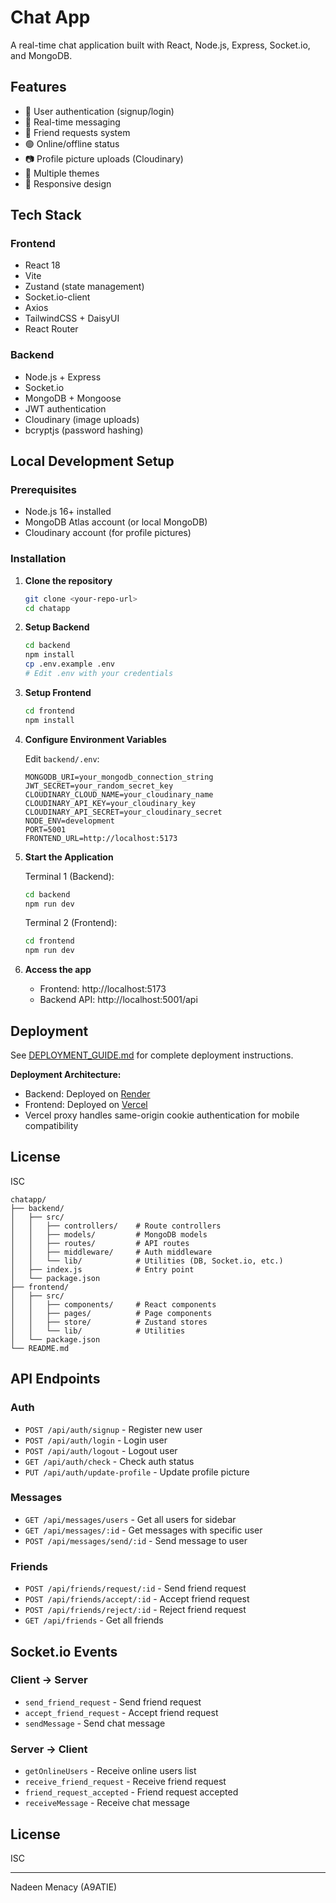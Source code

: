 # Chat App

A real-time chat application built with React, Node.js, Express, Socket.io, and MongoDB.

## Features

- 🔐 User authentication (signup/login)
- 💬 Real-time messaging
- 👥 Friend requests system
- 🟢 Online/offline status
- 📷 Profile picture uploads (Cloudinary)
- 🎨 Multiple themes
- 📱 Responsive design

## Tech Stack

### Frontend

- React 18
- Vite
- Zustand (state management)
- Socket.io-client
- Axios
- TailwindCSS + DaisyUI
- React Router

### Backend

- Node.js + Express
- Socket.io
- MongoDB + Mongoose
- JWT authentication
- Cloudinary (image uploads)
- bcryptjs (password hashing)

## Local Development Setup

### Prerequisites

- Node.js 16+ installed
- MongoDB Atlas account (or local MongoDB)
- Cloudinary account (for profile pictures)

### Installation

1. **Clone the repository**

   ```bash
   git clone <your-repo-url>
   cd chatapp
   ```

2. **Setup Backend**

   ```bash
   cd backend
   npm install
   cp .env.example .env
   # Edit .env with your credentials
   ```

3. **Setup Frontend**

   ```bash
   cd frontend
   npm install
   ```

4. **Configure Environment Variables**

   Edit `backend/.env`:

   ```env
   MONGODB_URI=your_mongodb_connection_string
   JWT_SECRET=your_random_secret_key
   CLOUDINARY_CLOUD_NAME=your_cloudinary_name
   CLOUDINARY_API_KEY=your_cloudinary_key
   CLOUDINARY_API_SECRET=your_cloudinary_secret
   NODE_ENV=development
   PORT=5001
   FRONTEND_URL=http://localhost:5173
   ```

5. **Start the Application**

   Terminal 1 (Backend):

   ```bash
   cd backend
   npm run dev
   ```

   Terminal 2 (Frontend):

   ```bash
   cd frontend
   npm run dev
   ```

6. **Access the app**
   - Frontend: http://localhost:5173
   - Backend API: http://localhost:5001/api

## Deployment

See [DEPLOYMENT_GUIDE.md](./DEPLOYMENT_GUIDE.md) for complete deployment instructions.

**Deployment Architecture:**

- Backend: Deployed on [Render](https://render.com/)
- Frontend: Deployed on [Vercel](https://vercel.com/)
- Vercel proxy handles same-origin cookie authentication for mobile compatibility

## License

ISC

```
chatapp/
├── backend/
│   ├── src/
│   │   ├── controllers/    # Route controllers
│   │   ├── models/         # MongoDB models
│   │   ├── routes/         # API routes
│   │   ├── middleware/     # Auth middleware
│   │   └── lib/            # Utilities (DB, Socket.io, etc.)
│   ├── index.js            # Entry point
│   └── package.json
├── frontend/
│   ├── src/
│   │   ├── components/     # React components
│   │   ├── pages/          # Page components
│   │   ├── store/          # Zustand stores
│   │   └── lib/            # Utilities
│   └── package.json
└── README.md
```

## API Endpoints

### Auth

- `POST /api/auth/signup` - Register new user
- `POST /api/auth/login` - Login user
- `POST /api/auth/logout` - Logout user
- `GET /api/auth/check` - Check auth status
- `PUT /api/auth/update-profile` - Update profile picture

### Messages

- `GET /api/messages/users` - Get all users for sidebar
- `GET /api/messages/:id` - Get messages with specific user
- `POST /api/messages/send/:id` - Send message to user

### Friends

- `POST /api/friends/request/:id` - Send friend request
- `POST /api/friends/accept/:id` - Accept friend request
- `POST /api/friends/reject/:id` - Reject friend request
- `GET /api/friends` - Get all friends

## Socket.io Events

### Client → Server

- `send_friend_request` - Send friend request
- `accept_friend_request` - Accept friend request
- `sendMessage` - Send chat message

### Server → Client

- `getOnlineUsers` - Receive online users list
- `receive_friend_request` - Receive friend request
- `friend_request_accepted` - Friend request accepted
- `receiveMessage` - Receive chat message

## License

ISC

---

Nadeen Menacy (A9ATIE)
